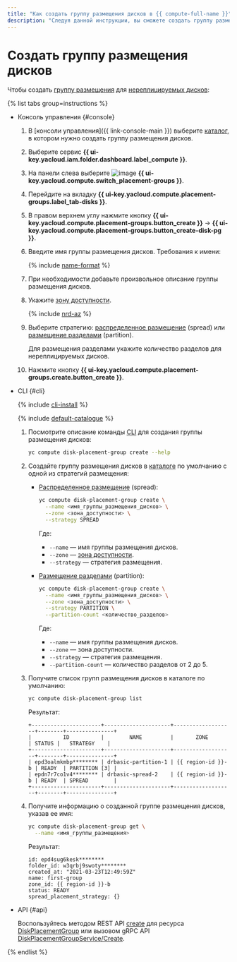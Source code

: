 ```yaml
---
title: "Как создать группу размещения дисков в {{ compute-full-name }}"
description: "Следуя данной инструкции, вы сможете создать группу размещения дисков."
---
```


# Создать группу размещения дисков

Чтобы создать [группу размещения](../../concepts/disk-placement-group.md) для [нереплицируемых дисков](../../concepts/disk.md#nr-disks):

{% list tabs group=instructions %}

- Консоль управления {#console}

  1. В [консоли управления]({{ link-console-main }}) выберите [каталог](../../../resource-manager/concepts/resources-hierarchy.md#folder), в котором нужно создать группу размещения дисков.
  1. Выберите сервис **{{ ui-key.yacloud.iam.folder.dashboard.label_compute }}**.
  1. На панели слева выберите ![image](../../../_assets/console-icons/copy-transparent.svg) **{{ ui-key.yacloud.compute.switch_placement-groups }}**.
  1. Перейдите на вкладку **{{ ui-key.yacloud.compute.placement-groups.label_tab-disks }}**.
  1. В правом верхнем углу нажмите кнопку **{{ ui-key.yacloud.compute.placement-groups.button_create }}** → **{{ ui-key.yacloud.compute.placement-groups.button_create-disk-pg }}**.
  1. Введите имя группы размещения дисков. Требования к имени:

     {% include [name-format](../../../_includes/name-format.md) %}

  1. При необходимости добавьте произвольное описание группы размещения дисков.
  1. Укажите [зону доступности](../../../overview/concepts/geo-scope.md).

     {% include [nrd-az](../../../_includes/compute/nrd-az.md) %}

  1. Выберите стратегию: [распределенное размещение](../../concepts/disk-placement-group.md#spread) (spread) или [размещение разделами](../../concepts/disk-placement-group.md#partition) (partition).

     Для размещения разделами укажите количество разделов для нереплицируемых дисков.
  1. Нажмите кнопку **{{ ui-key.yacloud.compute.placement-groups.create.button_create }}**.

- CLI {#cli}

  {% include [cli-install](../../../_includes/cli-install.md) %}

  {% include [default-catalogue](../../../_includes/default-catalogue.md) %}

  1. Посмотрите описание команды [CLI](../../../cli/) для создания группы размещения дисков:

     ```bash
     yc compute disk-placement-group create --help
     ```

  1. Создайте группу размещения дисков в [каталоге](../../../resource-manager/concepts/resources-hierarchy.md#folder) по умолчанию с одной из стратегий размещения:
     * [Распределенное размещение](../../concepts/disk-placement-group.md#spread) (spread):

       ```bash
       yc compute disk-placement-group create \
         --name <имя_группы_размещения_дисков> \
         --zone <зона_доступности> \
         --strategy SPREAD
       ```

       Где:
       * `--name` — имя группы размещения дисков.
       * `--zone` — [зона доступности](../../../overview/concepts/geo-scope.md).
       * `--strategy` — стратегия размещения.
     * [Размещение разделами](../../concepts/disk-placement-group.md#partition) (partition):

       ```bash
       yc compute disk-placement-group create \
         --name <имя_группы_размещения_дисков> \
         --zone <зона_доступности> \
         --strategy PARTITION \
         --partition-count <количество_разделов>
       ```

       Где:
       * `--name` — имя группы размещения дисков.
       * `--zone` — зона доступности.
       * `--strategy` — стратегия размещения.
       * `--partition-count` — количество разделов от 2 до 5.
  1. Получите список групп размещения дисков в каталоге по умолчанию:

     ```bash
     yc compute disk-placement-group list
     ```

     Результат:

     ```text
     +----------------------+---------------------+-------------------+--------+---------------+
     |          ID          |        NAME         |       ZONE        | STATUS |   STRATEGY    |
     +----------------------+---------------------+-------------------+--------+---------------+
     | epd3oalmkmbp******** | drbasic-partition-1 | {{ region-id }}-b | READY  | PARTITION [3] |
     | epdn7r7co1v4******** | drbasic-spread-2    | {{ region-id }}-b | READY  | SPREAD        |
     +----------------------+---------------------+-------------------+--------+---------------+
     ```

  1. Получите информацию о созданной группе размещения дисков, указав ее имя:

     ```bash
     yc compute disk-placement-group get \
       --name <имя_группы_размещения>
     ```

     Результат:

     ```text
     id: epd4sug6kesk********
     folder_id: w3qrbj9swoty********
     created_at: "2021-03-23T12:49:59Z"
     name: first-group
     zone_id: {{ region-id }}-b
     status: READY
     spread_placement_strategy: {}
     ```


- API {#api}

  Воспользуйтесь методом REST API [create](../../api-ref/DiskPlacementGroup/create.md) для ресурса [DiskPlacementGroup](../../api-ref/DiskPlacementGroup/index.md) или вызовом gRPC API [DiskPlacementGroupService/Create](../../api-ref/grpc/disk_placement_group_service.md#Create).

{% endlist %}